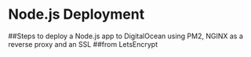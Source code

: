 # Node.js Deployment
##Steps to deploy a Node.js app to DigitalOcean using PM2, NGINX as a reverse proxy and an SSL ##from LetsEncrypt
